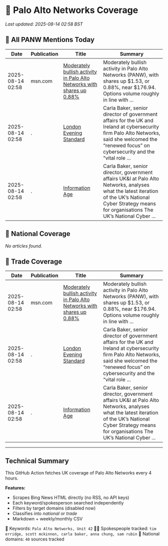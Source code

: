 # 🔐 Palo Alto Networks Coverage

_Last updated: 2025-08-14 02:58 BST_

## 📌 All PANW Mentions Today

| Date | Publication | Title | Summary |
|------|-------------|--------|---------|
| 2025-08-14 02:58 | msn.com | [Moderately bullish activity in Palo Alto Networks with shares up 0.88%](https://www.msn.com/en-us/money/topstocks/moderately-bullish-activity-in-palo-alto-networks-with-shares-up-088/ar-AA1KtJIU?ocid=BingNewsVerp) | Moderately bullish activity in Palo Alto Networks (PANW), with shares up $1.53, or 0.88%, near $176.94. Options volume roughly in line with ... |
| 2025-08-14 02:58 | . | [London Evening Standard](/news/search?q=site%3awww.standard.co.uk&FORM=NWBCLM) | Carla Baker, senior director of government affairs for the UK and Ireland at cybersecurity firm Palo Alto Networks, said she welcomed the “renewed focus” on cybersecurity and the “vital role ... |
| 2025-08-14 02:58 | . | [Information Age](/news/search?q=site%3awww.information-age.com&FORM=NWBCLM) | Carla Baker, senior director, government affairs UK&I at Palo Alto Networks, analyses what the latest iteration of the UK’s National Cyber Strategy means for organisations The UK’s National Cyber ... |

## 📰 National Coverage

_No articles found._

## 📘 Trade Coverage

| Date | Publication | Title | Summary |
|------|-------------|--------|---------|
| 2025-08-14 02:58 | msn.com | [Moderately bullish activity in Palo Alto Networks with shares up 0.88%](https://www.msn.com/en-us/money/topstocks/moderately-bullish-activity-in-palo-alto-networks-with-shares-up-088/ar-AA1KtJIU?ocid=BingNewsVerp) | Moderately bullish activity in Palo Alto Networks (PANW), with shares up $1.53, or 0.88%, near $176.94. Options volume roughly in line with ... |
| 2025-08-14 02:58 | . | [London Evening Standard](/news/search?q=site%3awww.standard.co.uk&FORM=NWBCLM) | Carla Baker, senior director of government affairs for the UK and Ireland at cybersecurity firm Palo Alto Networks, said she welcomed the “renewed focus” on cybersecurity and the “vital role ... |
| 2025-08-14 02:58 | . | [Information Age](/news/search?q=site%3awww.information-age.com&FORM=NWBCLM) | Carla Baker, senior director, government affairs UK&I at Palo Alto Networks, analyses what the latest iteration of the UK’s National Cyber Strategy means for organisations The UK’s National Cyber ... |


---

## Technical Summary

This GitHub Action fetches UK coverage of Palo Alto Networks every 4 hours.

**Features:**
- Scrapes Bing News HTML directly (no RSS, no API keys)
- Each keyword/spokesperson searched independently
- Filters by target domains (disabled now)
- Classifies into _national_ or _trade_
- Markdown + weekly/monthly CSV

📌 Keywords: `Palo Alto Networks, Unit 42`
🧑‍💼 Spokespeople tracked: `tim erridge, scott mckinnon, carla baker, anna chung, sam rubin`
📰 National domains: `40` sources tracked

